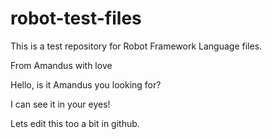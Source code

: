 # robot-test-files

This is a test repository for Robot Framework Language files.

From Amandus with love

Hello, is it Amandus you looking for?

I can see it in your eyes!

Lets edit this too a bit in github.
